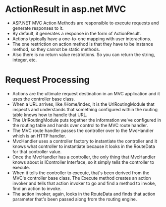 # ActionResult in asp.net MVC
- ASP.NET MVC Action Methods are responsible to execute requests and generate responses to it. 
- By default, it generates a response in the form of ActionResult.
- Actions typically have a one-to-one mapping with user interactions.
- The one restriction on action method is that they have to be instance method, so they cannot be static methods.
- Also there is no return value restrictions. So you can return the string, integer, etc.
# Request Processing
- Actions are the ultimate request destination in an MVC application and it uses the controller base class. 
- When a URL arrives, like /Home/index, it is the UrlRoutingModule that inspects and understands that something configured within the routing table knows how to handle that URL.
- The UrlRoutingModule puts together the information we've configured in the routing table and hands over control to the MVC route handler.
- The MVC route handler passes the controller over to the MvcHandler which is an HTTP handler.
- MvcHandler uses a controller factory to instantiate the controller and it knows what controller to instantiate because it looks in the RouteData for that controller value.
- Once the MvcHandler has a controller, the only thing that MvcHandler knows about is IController Interface, so it simply tells the controller to execute.
- When it tells the controller to execute, that's been derived from the MVC's controller base class. The Execute method creates an action invoker and tells that action invoker to go and find a method to invoke, find an action to invoke.
- The action invoker, again, looks in the RouteData and finds that action parameter that's been passed along from the routing engine.
